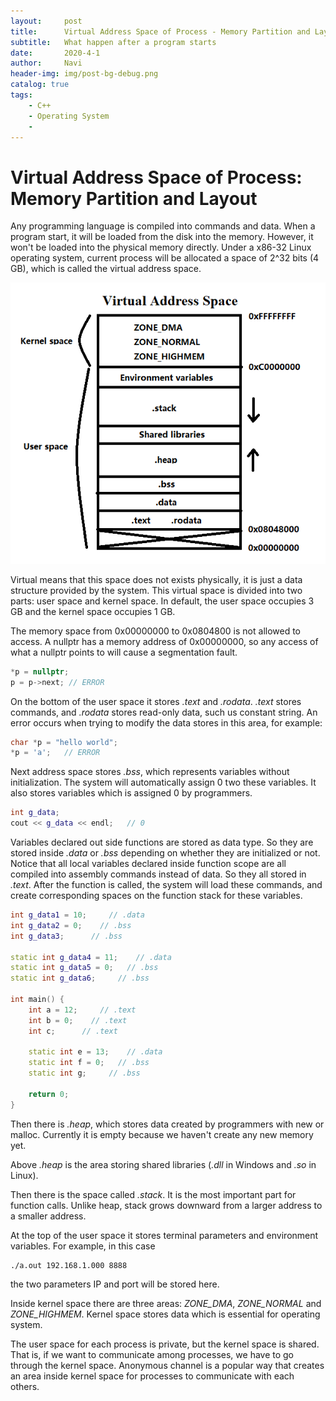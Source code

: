 ```yaml
---
layout:     post
title:      Virtual Address Space of Process - Memory Partition and Layout
subtitle:   What happen after a program starts
date:       2020-4-1
author:     Navi
header-img: img/post-bg-debug.png
catalog: true
tags:
    - C++
    - Operating System
    - 
---
```

# Virtual Address Space of Process: Memory Partition and Layout

Any programming language is compiled into commands and data. When a program start, it will be loaded from the disk into the memory. However, it won't be loaded into the physical memory directly. Under a x86-32 Linux operating system, current process will be allocated a space of 2^32 bits (4 GB), which is called the virtual address space.

![virtual-address-space](/img/cpp/virtual-address-space.png)

Virtual means that this space does not exists physically, it is just a data structure provided by the system. This virtual space is divided into two parts: user space and kernel space. In default, the user space occupies 3 GB and the kernel space occupies 1 GB.

The memory space from 0x00000000 to 0x0804800 is not allowed to access. A nullptr has a memory address of 0x00000000, so any access of what a nullptr points to will cause a segmentation fault.

```C++
*p = nullptr;
p = p->next; // ERROR
```

On the bottom of the user space it stores *.text* and *.rodata*. *.text* stores commands, and *.rodata* stores read-only data, such us constant string. An error occurs when trying to modify the data stores in this area, for example:

```C++
char *p = "hello world";
*p = 'a';	// ERROR
```

Next address space stores *.bss*, which represents variables without initialization. The system will automatically assign 0 two these variables. It also stores variables which is assigned 0 by programmers.

```C++
int g_data;
cout << g_data << endl;	  // 0
```

Variables declared out side functions are stored as data type. So they are stored inside *.data* or *.bss* depending on whether they are initialized or not. Notice that all local variables declared inside function scope are all compiled into assembly commands instead of data. So they all stored in *.text*. After the function is called, the system will load these commands, and create corresponding spaces on the function stack for these variables. 

```c++
int g_data1 = 10;     // .data
int g_data2 = 0;    // .bss
int g_data3;      // .bss

static int g_data4 = 11;    // .data
static int g_data5 = 0;   // .bss
static int g_data6;     // .bss

int main() {
    int a = 12;     // .text
    int b = 0;    // .text
    int c;      // .text
    
    static int e = 13;    // .data
    static int f = 0;   // .bss
    static int g;     // .bss

    return 0;
}
```

Then there is *.heap*, which stores data created by programmers with new or malloc. Currently it is empty because we haven't create any new memory yet.

Above *.heap* is the area storing shared libraries (*.dll* in Windows and *.so* in Linux). 

Then there is the space called *.stack*. It is the most important part for function calls. Unlike heap, stack grows downward from a larger address to a smaller address.

At the top of the user space it stores terminal parameters and environment variables. For example, in this case 

```shell
./a.out 192.168.1.000 8888
```

the two parameters IP and port will be stored here.

Inside kernel space there are three areas: *ZONE_DMA*, *ZONE_NORMAL* and *ZONE_HIGHMEM*. Kernel space stores data which is essential for operating system.

The user space for each process is private, but the kernel space is shared. That is, if we want to communicate among processes, we have to go through the kernel space. Anonymous channel is a popular way that creates an area inside kernel space for processes to communicate with each others.
